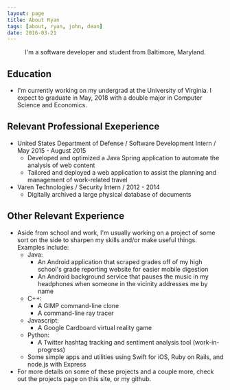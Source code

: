 ```yaml
---
layout: page
title: About Ryan
tags: [about, ryan, john, dean]
date: 2016-03-21
---
```


<center>I'm a software developer and student from Baltimore, Maryland.</center>

## Education
* I'm currently working on my undergrad at the University of Virginia. I expect to graduate in May, 2018 with a double major in Computer Science and Economics.

## Relevant Professional Exeperience
* United States Department of Defense / Software Development Intern / May 2015 - August 2015
	* Developed and optimized a Java Spring application to automate the analysis of web content
	* Tailored and deployed a web application to assist the planning and management of work-related travel
* Varen Technologies / Security Intern / 2012 - 2014
	* Digitally archived a large physical database of documents

## Other Relevant Experience
* Aside from school and work, I'm usually working on a project of some sort on the side to sharpen my skills and/or make useful things. Examples include:
	* Java:
		* An Android application that scraped grades off of my high school's grade reporting website for easier mobile digestion
		* An Android background service that pauses the music in my headphones when someone in the vicinity addresses me by name
	* C++:
		* A GIMP command-line clone
		* A command-line ray tracer
	* Javascript:
		* A Google Cardboard virtual reality game
	* Python:
		* A Twitter hashtag tracking and sentiment analysis tool (work-in-progress)
	* Some simple apps and utilities using Swift for iOS, Ruby on Rails, and node.js with Express
* For more details on some of these projects and a couple more, check out the projects page on this site, or my github.
